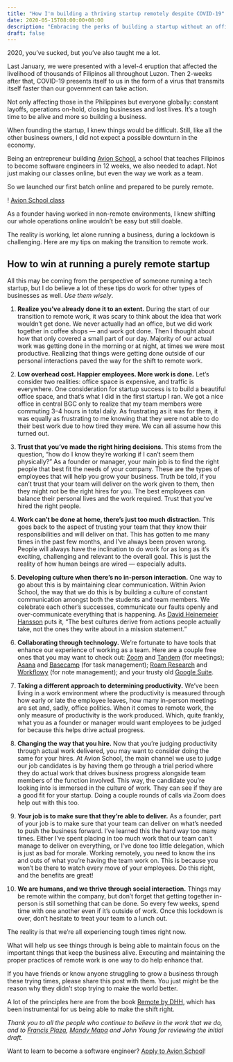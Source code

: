 ```yaml
---
title: "How I'm building a thriving startup remotely despite COVID-19"
date: 2020-05-15T08:00:00+08:00
description: "Embracing the perks of building a startup without an office."
draft: false
---
```


2020, you’ve sucked, but you’ve also taught me a lot.

Last January, we were presented with a level-4 eruption that affected the livelihood of thousands of Filipinos all throughout Luzon. Then 2-weeks after that, COVID-19 presents itself to us in the form of a virus that transmits itself faster than our government can take action.

Not only affecting those in the Philippines but everyone globally: constant layoffs, operations on-hold, closing businesses and lost lives. It’s a tough time to be alive and more so building a business.

When founding the startup, I knew things would be difficult. Still, like all the other business owners, I did not expect a possible downturn in the economy.

Being an entrepreneur building [Avion School](www.avionschool.com), a school that teaches Filipinos to become software engineers in 12 weeks, we also needed to adapt. Not just making our classes online, but even the way we work as a team.

So we launched our first batch online and prepared to be purely remote.

! [Avion School class](https://miro.medium.com/max/1400/1*N7QcZUq5dGiM5MfdFugsbQ.png)

As a founder having worked in non-remote environments, I knew shifting our whole operations online wouldn’t be easy but still doable.

The reality is working, let alone running a business, during a lockdown is challenging. Here are my tips on making the transition to remote work.

## How to win at running a purely remote startup

All this may be coming from the perspective of someone running a tech startup, but I do believe a lot of these tips do work for other types of businesses as well. <em>Use them wisely</em>.

1. **Realize you’ve already done it to an extent.** During the start of our transition to remote work, it was scary to think about the idea that work wouldn’t get done. We never actually had an office, but we did work together in coffee shops — and work got done. Then I thought about how that only covered a small part of our day. Majority of our actual work was getting done in the morning or at night, at times we were most productive. Realizing that things were getting done outside of our personal interactions paved the way for the shift to remote work.
  
2. **Low overhead cost. Happier employees. More work is done.** Let’s consider two realities: office space is expensive, and traffic is everywhere. One consideration for startup success is to build a beautiful office space, and that’s what I did in the first startup I ran. We got a nice office in central BGC only to realize that my team members were commuting 3–4 hours in total daily. As frustrating as it was for them, it was equally as frustrating to me knowing that they were not able to do their best work due to how tired they were. We can all assume how this turned out.</li>
  
3. **Trust that you’ve made the right hiring decisions.** This stems from the question, “how do I know they’re working if I can’t seem them physically?” As a founder or manager, your main job is to find the right people that best fit the needs of your company. These are the types of employees that will help you grow your business. Truth be told, if you can’t trust that your team will deliver on the work given to them, then they might not be the right hires for you. The best employees can balance their personal lives and the work required. Trust that you’ve hired the right people.
  
4. **Work can’t be done at home, there’s just too much distraction.** This goes back to the aspect of trusting your team that they know their responsibilities and will deliver on that. This has gotten to me many times in the past few months, and I’ve always been proven wrong. People will always have the inclination to do work for as long as it’s exciting, challenging and relevant to the overall goal. This is just the reality of how human beings are wired — especially adults.
  
5. **Developing culture when there’s no in-person interaction.** One way to go about this is by maintaining clear communication. Within Avion School, the way that we do this is by building a culture of constant communication amongst both the students and team members. We celebrate each other’s successes, communicate our faults openly and over-communicate everything that is happening. As [David Heinemeier Hansson](https://twitter.com/dhh) puts it, “The best cultures derive from actions people actually take, not the ones they write about in a mission statement.”
  
6. **Collaborating through technology.** We’re fortunate to have tools that enhance our experience of working as a team. Here are a couple free ones that you may want to check out: [Zoom](https://zoom.us/) and [Tandem](https://tandem.chat/coronavirus) (for meetings); [Asana](https://asana.com/) and [Basecamp](https://basecamp.com/) (for task management); [Roam Research](https://roamresearch.com/) and [Workflowy](https://workflowy.com/) (for note management); and your trusty old [Google Suite](https://gsuite.google.com.ph/intl/en_ph/).
  
7. **Taking a different approach to determining productivity.** We’ve been living in a work environment where the productivity is measured through how early or late the employee leaves, how many in-person meetings are set and, sadly, office politics. When it comes to remote work, the only measure of productivity is the work produced. Which, quite frankly, what you as a founder or manager would want employees to be judged for because this helps drive actual progress.
  
8. **Changing the way that you hire.** Now that you’re judging productivity through actual work delivered, you may want to consider doing the same for your hires. At Avion School, the main channel we use to judge our job candidates is by having them go through a trial period where they do actual work that drives business progress alongside team members of the function involved. This way, the candidate you’re looking into is immersed in the culture of work. They can see if they are a good fit for your startup. Doing a couple rounds of calls via Zoom does help out with this too.
  
9. **Your job is to make sure that they’re able to deliver.** As a founder, part of your job is to make sure that your team can deliver on what’s needed to push the business forward. I’ve learned this the hard way too many times. Either I’ve spent placing in too much work that our team can’t manage to deliver on everything, or I’ve done too little delegation, which is just as bad for morale. Working remotely, you need to know the ins and outs of what you’re having the team work on. This is because you won’t be there to watch every move of your employees. Do this right, and the benefits are great!
  
10. **We are humans, and we thrive through social interaction.** Things may be remote within the company, but don’t forget that getting together in-person is still something that can be done. So every few weeks, spend time with one another even if it’s outside of work. Once this lockdown is over, don’t hesitate to treat your team to a lunch out.

The reality is that we’re all experiencing tough times right now.

What will help us see things through is being able to maintain focus on the important things that keep the business alive. Executing and maintaining the proper practices of remote work is one way to do help enhance that.

If you have friends or know anyone struggling to grow a business through these trying times, please share this post with them. You just might be the reason why they didn’t stop trying to make the world better.

A lot of the principles here are from the book [Remote by DHH](https://basecamp.com/books/remote), which has been instrumental for us being able to make the shift right.

<em>Thank you to all the people who continue to believe in the work that we do, and to [Francis Plaza](https://twitter.com/iamFPlaza), [Mandy Mapa](https://twitter.com/Mandydote) and John Young for reviewing the initial draft.</em>

Want to learn to become a software engineer? [Apply to Avion School](https://avionschool.com/)!
